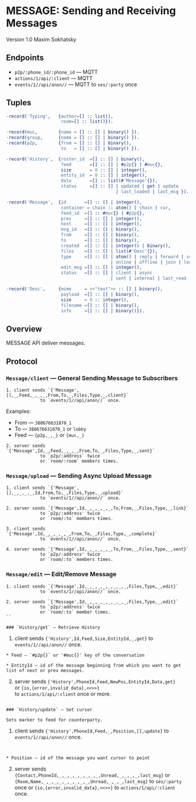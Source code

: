 MESSAGE: Sending and Receiving Messages
=======================================

Version 1.0 Maxim Sokhatsky

Endpoints
--------

* `p2p/:phone_id/:phone_id` — MQTT
* `actions/1/api/:client` — MQTT
* `events/1//api/anon//` — MQTT
 to `ses/:party` once

Tuples
------

```erlang
-record('Typing',   {author=[] :: list(),
                     room=[] :: list()}).
```

```erlang
-record(muc,        {name = [] :: [] | binary() }).
-record(group,      {name = [] :: [] | binary() }).
-record(p2p,        {from = [] :: [] | binary(),
                     to   = [] :: [] | binary() }).

```

```erlang
-record('History',  {roster_id  =[] :: [] | binary(),
                     feed       =[] :: [] | #p2p{} | #muc{},
                     size       = 0 :: [] | integer(),
                     entity_id  = 0 :: [] | integer(),
                     data       =[] :: list(#'Message'{}),
                     status     =[] :: [] | updated | get | update
                                          | last_loaded | last_msg }).
```

```erlang
-record('Message',  {id       =[] :: [] | integer(),
                     container = chain :: atom() | chain | cur,
                     feed_id  =[] :: #muc{} | #p2p{},
                     prev     =[] :: [] | integer(),
                     next     =[] :: [] | integer(),
                     msg_id   =[] :: [] | binary(),
                     from     =[] :: [] | binary(),
                     to       =[] :: [] | binary(),
                     created  =[] :: [] | integer() | binary(),
                     files    =[] :: [] | list(#'Desc'{}),
                     type     =[] :: [] | atom() | reply | forward | sched
                                        | online | offline | join | leave,
                     edit_msg =[] :: [] | integer(),
                     status   =[] :: [] | client | async
                                        | sent | internal | last_read | edit | muc }).
```

```erlang
-record('Desc',     {mime     = <<"text">> :: [] | binary(),
                     payload  =[] :: [] | binary(),
                     size     = 0 :: integer(),
                     filename =[] :: [] | binary(),
                     info     =[] :: [] | binary()}).
```

Overview
--------

MESSAGE API deliver messages.

Protocol
--------

### `Message/client` — General Sending Message to Subscribers

```
1. client sends `{'Message',[],_,Feed,_,_,_,From,To,_,Files,Type,_,client}`
             to `events/1//api/anon//` once.
```

Examples:

* From — `380676631870_1`
* To — `380676631870_1` or `lobby`
* Feed — `{p2p,_,_}` or `{muc,_}`

```
2. server sends `{'Message',Id,_,Feed,_,_,_,From,To,_,Files,Type,_,sent}`
             to `p2p/:address` twice
             or `room/:room` members times.
```

### `Message/upload` — Sending Async Upload Message

```
1. client sends `{'Message',[],_,_,_,_,Id,From,To,_,Files,Type,_,upload}`
             to `events/1//api/anon//` once.
```

```
2. server sends `{'Message',Id,_,_,_,_,_,To,From,_,Files,Type,_,link}`
             to `p2p/:address' twice
             or `room/:to` members times.
```

```
3. client sends `{'Message',Id,_,_,_,_,_,From,To,_,Files,Type,_,complete}`
             to `events/1//api/anon//` once.
```

```
4. server sends `{'Message',Id,_,_,_,_,_,To,From,_,Files,Type,_,sent}`
             to `p2p/:address' twice
             or `room/:to` members times.
```

### `Message/edit` — Edit/Remove Message

```
1. client sends `{'Message',Id,_,_,_,_,_,_,_,_,Files,Type,_,edit}`
             to `events/1//api/anon//` once.
```

```
2. server sends `{'Message',Id,_,_,_,_,_,_,_,_,Files,Type,_,edit}`
             to `p2p/:address' twice
             or `room/:to` member times.
``

### `History/get` — Retrieve History

```
1. client sends `{'History',Id,Feed,Size,EntityId,_,get}`
             to `events/1//api/anon//` once.
```
* Feed — `#p2p{}` or '#muc{}' key of the conversation

* EntityId — id of the message beginning from which you want to get list of next or prev messages.

```
2. server sends `{'History',PhoneId,Feed,NewPos,EntityId,Data,get}`	     
    	     or `{io,{error,invalid_data},<<>>}`	    
             to `actions/1/api/:client` once or more.
```

### `History/update` — Set cursor

Sets marker to feed for counterparty.

```
1. client sends `{'History',PhoneId,Feed,_,Position,[],update}`
	     to `events/1//api/anon//` once.
```


* Position — id of the message you want cursor to point

```

2. server sends `{Contact,PhoneId,_,_,_,_,_,_,_,_,Unread,_,_,_,_,last_msg}` 
	     or `{Room,Name,_,_,_,_,_,_,_,_,_,Unread,_,_,_,last_msg}` 
	     to `ses/:party` once 
    	     or `{io,{error,invalid_data},<<>>}`
             to `actions/1/api/:client` once.
```
